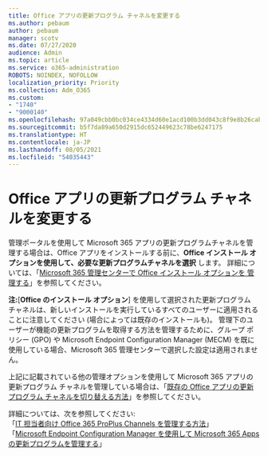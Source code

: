 ```yaml
---
title: Office アプリの更新プログラム チャネルを変更する
ms.author: pebaum
author: pebaum
manager: scotv
ms.date: 07/27/2020
audience: Admin
ms.topic: article
ms.service: o365-administration
ROBOTS: NOINDEX, NOFOLLOW
localization_priority: Priority
ms.collection: Adm_O365
ms.custom:
- "1740"
- "9000140"
ms.openlocfilehash: 97a049cbb0bc034ce4334d60e1acd100b3dd043c8f9e8b26cab8580d88201516
ms.sourcegitcommit: b5f7da89a650d2915dc652449623c78be6247175
ms.translationtype: HT
ms.contentlocale: ja-JP
ms.lasthandoff: 08/05/2021
ms.locfileid: "54035443"
---
```

# <a name="change-update-channels-for-office-apps"></a>Office アプリの更新プログラム チャネルを変更する

管理ポータルを使用して Microsoft 365 アプリの更新プログラムチャネルを管理する場合は、Office アプリをインストールする前に、**Office インストール オプションを使用して、必要な更新プログラムチャネルを選択** します。 詳細については、「[Microsoft 365 管理センターで Office インストール オプションを 管理する](https://docs.microsoft.com/deployoffice/manage-software-download-settings-office-365)」を参照してください。

**注:**[**Office のインストール オプション**] を使用して選択された更新プログラム チャネルは、新しいインストールを実行しているすべてのユーザーに適用されることに注意してください (場合によっては既存のインストールも)。 管理下のユーザーが機能の更新プログラムを取得する方法を管理するために、グループ ポリシー (GPO) や Microsoft Endpoint Configuration Manager (MECM) を既に使用している場合、Microsoft 365 管理センターで選択した設定は適用されません。

上記に記載されている他の管理オプションを使用して Microsoft 365 アプリの更新プログラム チャネルを管理している場合は、「[既存の Office アプリの更新プログラム チャネルを切り替える方法](https://support.microsoft.com/help/3185078/how-to-switch-from-semi-annual-channel-to-monthly-channel)」を参照してください。

詳細については、次を参照してください:  
「[IT 担当者向け Office 365 ProPlus Channels を管理する方法](https://techcommunity.microsoft.com/t5/office-365-blog/how-to-manage-office-365-proplus-channels-for-it-pros/ba-p/795813)」  
「[Microsoft Endpoint Configuration Manager を使用して Microsoft 365 Apps の更新プログラムを管理する](https://docs.microsoft.com/deployoffice/manage-microsoft-365-apps-updates-configuration-manager)」